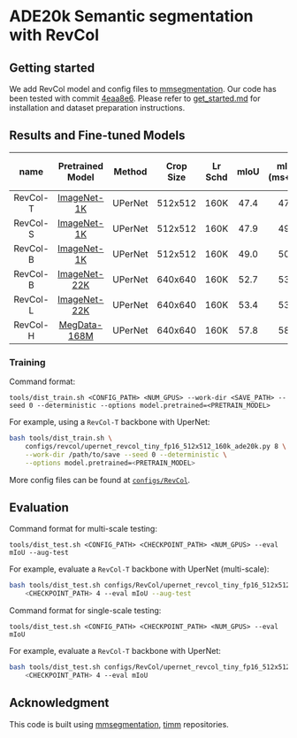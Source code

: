 # ADE20k Semantic segmentation with RevCol

## Getting started 

We add RevCol model and config files to [mmsegmentation](https://github.com/open-mmlab/mmsegmentation/tree/4eaa8e69191cc293b64dafe47f1f88a7d468c93c).
Our code has been tested with commit [4eaa8e6](https://github.com/open-mmlab/mmsegmentation/tree/4eaa8e69191cc293b64dafe47f1f88a7d468c93c). Please refer to [get_started.md](https://github.com/open-mmlab/mmsegmentation/blob/4eaa8e69191cc293b64dafe47f1f88a7d468c93c/docs/en/get_started.md#installation) for installation and dataset preparation instructions.

## Results and Fine-tuned Models

| name | Pretrained Model | Method | Crop Size | Lr Schd | mIoU | mIoU (ms+flip) | #params | FLOPs | Fine-tuned Model |
|:---:|:---:|:---:|:---:| :---:|:---:|:---:|:---:| :---:|:---:|
| RevCol-T | [ImageNet-1K]() | UPerNet | 512x512 | 160K | 47.4 | 47.6 | 60M | 937G | [model]() |
| RevCol-S | [ImageNet-1K]() | UPerNet | 512x512 | 160K | 47.9 | 49.0 | 90M | 1031G | [model]() |
| RevCol-B | [ImageNet-1K]() | UPerNet | 512x512 | 160K | 49.0 | 50.1 | 122M | 1169G | [model]() |
| RevCol-B | [ImageNet-22K]() | UPerNet | 640x640 | 160K | 52.7 | 53.3 | 122M | 1827G | [model]() |
| RevCol-L | [ImageNet-22K]() | UPerNet | 640x640 | 160K | 53.4 | 53.7 | 306M | 2610G | [model]() |
| RevCol-H | [MegData-168M]() | UPerNet | 640x640 | 160K | 57.8 | 58.0 | 2421M | -    | [model]() |

### Training

Command format:
```
tools/dist_train.sh <CONFIG_PATH> <NUM_GPUS> --work-dir <SAVE_PATH> --seed 0 --deterministic --options model.pretrained=<PRETRAIN_MODEL>
```

For example, using a `RevCol-T` backbone with UperNet:
```bash
bash tools/dist_train.sh \
    configs/revcol/upernet_revcol_tiny_fp16_512x512_160k_ade20k.py 8 \
    --work-dir /path/to/save --seed 0 --deterministic \
    --options model.pretrained=<PRETRAIN_MODEL>
```

More config files can be found at [`configs/RevCol`](configs/revcol).


## Evaluation

Command format for multi-scale testing:
```
tools/dist_test.sh <CONFIG_PATH> <CHECKPOINT_PATH> <NUM_GPUS> --eval mIoU --aug-test
```

For example, evaluate a `RevCol-T` backbone with UperNet (multi-scale):
```bash
bash tools/dist_test.sh configs/RevCol/upernet_revcol_tiny_fp16_512x512_160k_ade20k.py \ 
    <CHECKPOINT_PATH> 4 --eval mIoU --aug-test
```

Command format for single-scale testing:
```
tools/dist_test.sh <CONFIG_PATH> <CHECKPOINT_PATH> <NUM_GPUS> --eval mIoU
```

For example, evaluate a `RevCol-T` backbone with UperNet:
```bash
bash tools/dist_test.sh configs/RevCol/upernet_revcol_tiny_fp16_512x512_160k_ade20k.py \ 
    <CHECKPOINT_PATH> 4 --eval mIoU 
```

## Acknowledgment 

This code is built using [mmsegmentation](https://github.com/open-mmlab/mmsegmentation), [timm](https://github.com/huggingface/pytorch-image-models) repositories.
